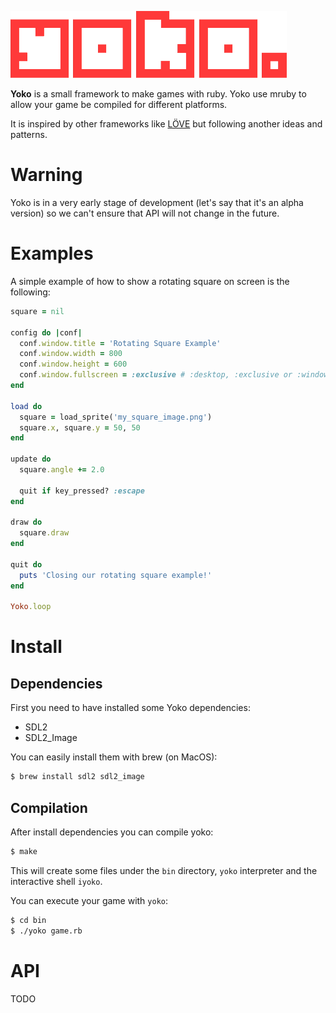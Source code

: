 ![Yoko](yoko.png)

**Yoko** is a small framework to make games with ruby. Yoko use mruby to allow your game be compiled for different platforms.

It is inspired by other frameworks like [LÖVE](http://www.love2d.org) but following another ideas and patterns.

# Warning

Yoko is in a very early stage of development (let's say that it's an alpha version) so we can't ensure that API will not change in the future.

# Examples

A simple example of how to show a rotating square on screen is the following:

```ruby
square = nil

config do |conf|
  conf.window.title = 'Rotating Square Example'
  conf.window.width = 800
  conf.window.height = 600
  conf.window.fullscreen = :exclusive # :desktop, :exclusive or :windowed (default)
end

load do
  square = load_sprite('my_square_image.png')
  square.x, square.y = 50, 50
end

update do
  square.angle += 2.0

  quit if key_pressed? :escape
end

draw do
  square.draw
end

quit do
  puts 'Closing our rotating square example!'
end

Yoko.loop
```

# Install

## Dependencies

First you need to have installed some Yoko dependencies:

- SDL2
- SDL2_Image

You can easily install them with brew (on MacOS):

```sh
$ brew install sdl2 sdl2_image
```

## Compilation

After install dependencies you can compile yoko:

```sh
$ make
```

This will create some files under the `bin` directory, `yoko` interpreter and the interactive shell `iyoko`.

You can execute your game with `yoko`:

```sh
$ cd bin
$ ./yoko game.rb
```

# API

TODO
